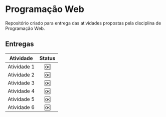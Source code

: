 # Programação Web

Repositório criado para entrega das atividades propostas pela disciplina de Programação Web. 

## Entregas 

|  Atividade  | Status |
| :---------: | :----: |
| Atividade 1 |   🆗    |
| Atividade 2 |   🆗    |
| Atividade 3 |   🆗    |
| Atividade 4 |   🆗    |
| Atividade 5 |   🆗    |
| Atividade 6 |   🆗    |
